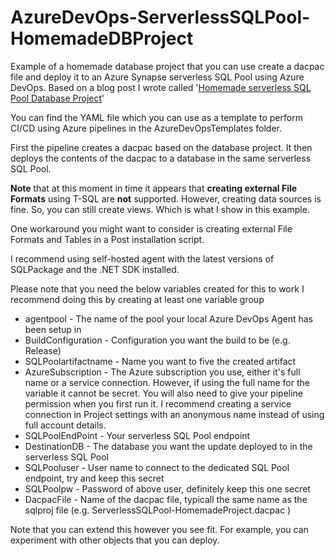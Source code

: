 # AzureDevOps-ServerlessSQLPool-HomemadeDBProject

Example of a homemade database project that you can use create a dacpac file and deploy it to an Azure Synapse serverless SQL Pool using Azure DevOps. Based on a blog post I wrote called '[Homemade serverless SQL Pool Database Project](https://www.kevinrchant.com/2023/02/28/homemade-serverless-sql-pool-database-project/)'

You can find the YAML file which you can use as a template to perform CI/CD using Azure pipelines in the AzureDevOpsTemplates folder.

First the pipeline creates a dacpac based on the database project. It then deploys the contents of the dacpac to a database in the same  serverless SQL Pool.

**Note** that at this moment in time it appears that **creating external File Formats** using T-SQL are **not** supported. However, creating data sources is fine. So, you can still create views. Which is what I show in this example.

One workaround you might want to consider is creating external File Formats and Tables in a Post installation script.

I recommend using self-hosted agent with the latest versions of SQLPackage and the .NET SDK installed.

Please note that you need the below variables created for this to work
I recommend doing this by creating at least one variable group
  * agentpool - The name of the pool your local Azure DevOps Agent has been setup in
  * BuildConfiguration - Configuration you want the build to be (e.g. Release)
  * SQLPoolartifactname - Name you want to five the created artifact
  * AzureSubscription - The Azure subscription you use, either it's full name or a service connection. However, if using the full name for the variable it cannot be secret. You will also need to give your pipeline permission when you first run it. I recommend creating a service connection in Project settings with an anonymous name instead of using full account details.
  * SQLPoolEndPoint - Your serverless SQL Pool endpoint
  * DestinationDB - The database you want the update deployed to in the serverless SQL Pool
  * SQLPooluser - User name to connect to the dedicated SQL Pool endpoint, try and keep this secret
  * SQLPoolpw - Password of above user, definitely keep this one secret
  * DacpacFile - Name of the dacpac file, typicall the same name as the sqlproj file (e.g. ServerlessSQLPool-HomemadeProject.dacpac )

Note that you can extend this however you see fit. For example, you can experiment with other objects that you can deploy.

